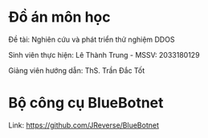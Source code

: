 # Đồ án môn học
Đề tài: Nghiên cứu và phát triển thử nghiệm DDOS

Sinh viên thực hiện: Lê Thành Trung - MSSV: 2033180129

Giảng viên hướng dẫn: ThS. Trần Đắc Tốt

# Bộ công cụ BlueBotnet
Link: https://github.com/JReverse/BlueBotnet
